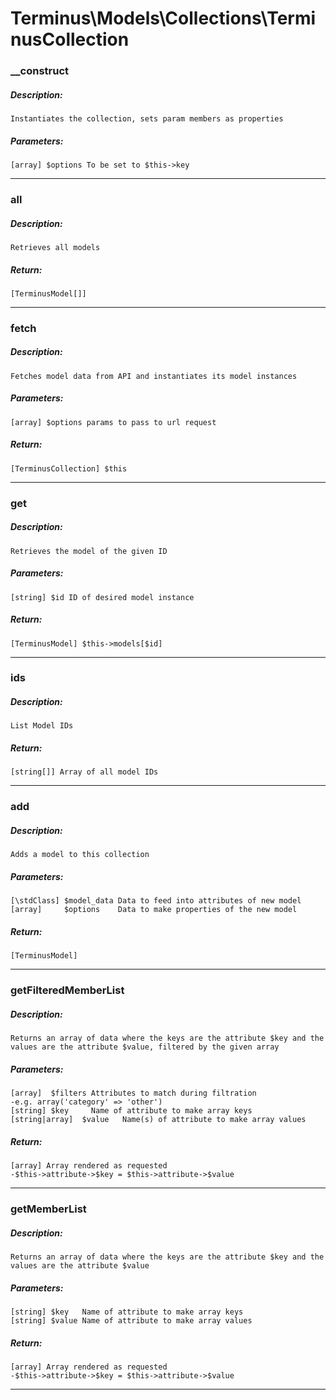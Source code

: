 # Terminus\Models\Collections\TerminusCollection

### __construct
##### Description:
    Instantiates the collection, sets param members as properties

##### Parameters:
    [array] $options To be set to $this->key

---

### all
##### Description:
    Retrieves all models

##### Return:
    [TerminusModel[]]

---

### fetch
##### Description:
    Fetches model data from API and instantiates its model instances

##### Parameters:
    [array] $options params to pass to url request

##### Return:
    [TerminusCollection] $this

---

### get
##### Description:
    Retrieves the model of the given ID

##### Parameters:
    [string] $id ID of desired model instance

##### Return:
    [TerminusModel] $this->models[$id]

---

### ids
##### Description:
    List Model IDs

##### Return:
    [string[]] Array of all model IDs

---

### add
##### Description:
    Adds a model to this collection

##### Parameters:
    [\stdClass] $model_data Data to feed into attributes of new model
    [array]     $options    Data to make properties of the new model

##### Return:
    [TerminusModel]

---

### getFilteredMemberList
##### Description:
    Returns an array of data where the keys are the attribute $key and the
    values are the attribute $value, filtered by the given array

##### Parameters:
    [array]  $filters Attributes to match during filtration
    -e.g. array('category' => 'other')
    [string] $key     Name of attribute to make array keys
    [string|array]  $value   Name(s) of attribute to make array values

##### Return:
    [array] Array rendered as requested
    -$this->attribute->$key = $this->attribute->$value

---

### getMemberList
##### Description:
    Returns an array of data where the keys are the attribute $key and the
    values are the attribute $value

##### Parameters:
    [string] $key   Name of attribute to make array keys
    [string] $value Name of attribute to make array values

##### Return:
    [array] Array rendered as requested
    -$this->attribute->$key = $this->attribute->$value

---

